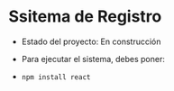 <h1> Ssitema de Registro</h1>

- Estado del proyecto: En construcción 

- Para ejecutar el sistema, debes poner:

- ```npm install react```

